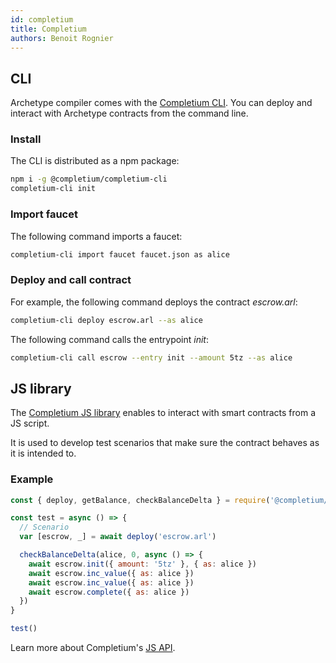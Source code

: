```yaml
---
id: completium
title: Completium
authors: Benoit Rognier
---
```


## CLI

Archetype compiler comes with the [Completium CLI](https://completium.com/docs/cli). You can deploy and interact with Archetype contracts from the command line.

### Install

The CLI is distributed as a npm package:

```bash
npm i -g @completium/completium-cli
completium-cli init
```

### Import faucet

The following command imports a faucet:

```bash
completium-cli import faucet faucet.json as alice
```

### Deploy and call contract

For example, the following command deploys the contract _escrow.arl_:

```bash
completium-cli deploy escrow.arl --as alice
```

The following command calls the entrypoint _init_:

```bash
completium-cli call escrow --entry init --amount 5tz --as alice
```

## JS library

The [Completium JS library](https://completium.com/docs/cli) enables to interact with smart contracts from a JS script.

It is used to develop test scenarios that make sure the contract behaves as it is intended to.

### Example

```js
const { deploy, getBalance, checkBalanceDelta } = require('@completium/completium-cli')

const test = async () => {
  // Scenario
  var [escrow, _] = await deploy('escrow.arl')

  checkBalanceDelta(alice, 0, async () => {
    await escrow.init({ amount: '5tz' }, { as: alice })
    await escrow.inc_value({ as: alice })
    await escrow.inc_value({ as: alice })
    await escrow.complete({ as: alice })
  })
}

test()
```

Learn more about Completium's [JS API](https://completium.com/docs/cli/jslibrary).
